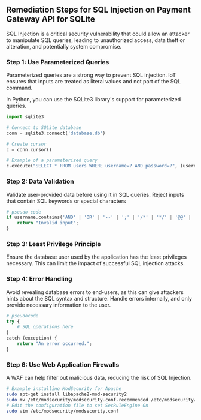 

## Remediation Steps for SQL Injection on Payment Gateway API for SQLite

SQL Injection is a critical security vulnerability that could allow an attacker to manipulate SQL queries, leading to unauthorized access, data theft or alteration, and potentially system compromise.

### Step 1: Use Parameterized Queries
Parameterized queries are a strong way to prevent SQL injection. IoT ensures that inputs are treated as literal values and not part of the SQL command.

In Python, you can use the SQLite3 library's support for parameterized queries.

```python
import sqlite3

# Connect to SQLite database
conn = sqlite3.connect('database.db')

# Create cursor
c = conn.cursor()

# Example of a parameterized query
c.execute("SELECT * FROM users WHERE username=? AND password=?", (username, password,))
```

### Step 2: Data Validation
Validate user-provided data before using it in SQL queries. Reject inputs that contain SQL keywords or special characters

```python
# pseudo code
if username.contains('AND' | 'OR' | '--' | ';' | '/*' | '*/' | '@@' | '@' |'char' || etc) {
    return "Invalid input";
}
```

### Step 3: Least Privilege Principle
Ensure the database user used by the application has the least privileges necessary. This can limit the impact of successful SQL injection attacks.

### Step 4: Error Handling
Avoid revealing database errors to end-users, as this can give attackers hints about the SQL syntax and structure. Handle errors internally, and only provide necessary information to the user. 

```python
# pseudocode
try {
    # SQL operations here
}
catch (exception) {
    return "An error occurred.";
}
``` 

### Step 6: Use Web Application Firewalls
A WAF can help filter out malicious data, reducing the risk of SQL Injection.

```bash
# Example installing ModSecurity for Apache
sudo apt-get install libapache2-mod-security2
sudo mv /etc/modsecurity/modsecurity.conf-recommended /etc/modsecurity/modsecurity.conf
# Edit the configuration file to set SecRuleEngine On
sudo vim /etc/modsecurity/modsecurity.conf
```